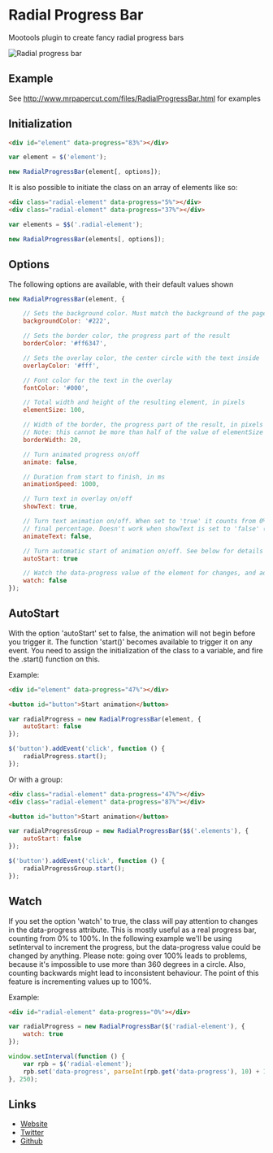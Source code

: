 Radial Progress Bar
=============

Mootools plugin to create fancy radial progress bars

![Radial progress bar](http://www.mrpapercut.com/cms/uploads/posts/radial-progress.png)

Example
-------

See http://www.mrpapercut.com/files/RadialProgressBar.html for examples

Initialization
--------------

```html
<div id="element" data-progress="83%"></div>
```

```javascript
var element = $('element');

new RadialProgressBar(element[, options]);
```

It is also possible to initiate the class on an array of elements like so:

```html
<div class="radial-element" data-progress="5%"></div>
<div class="radial-element" data-progress="37%"></div>
```

```javascript
var elements = $$('.radial-element');

new RadialProgressBar(elements[, options]);
```

Options
-------

The following options are available, with their default values shown
```javascript
new RadialProgressBar(element, {

    // Sets the background color. Must match the background of the page for optimal effect
    backgroundColor: '#222',

    // Sets the border color, the progress part of the result
    borderColor: '#ff6347',

    // Sets the overlay color, the center circle with the text inside
    overlayColor: '#fff',

    // Font color for the text in the overlay
    fontColor: '#000',

    // Total width and height of the resulting element, in pixels
    elementSize: 100,

    // Width of the border, the progress part of the result, in pixels
    // Note: this cannot be more than half of the value of elementSize
    borderWidth: 20,

    // Turn animated progress on/off
    animate: false,

    // Duration from start to finish, in ms
    animationSpeed: 1000,

    // Turn text in overlay on/off
    showText: true,

    // Turn text animation on/off. When set to 'true' it counts from 0% to the
    // final percentage. Doesn't work when showText is set to 'false' (obviously)
    animateText: false,

    // Turn automatic start of animation on/off. See below for details
    autoStart: true

	// Watch the data-progress value of the element for changes, and adjust accordingly
	watch: false
});
```

AutoStart
---------

With the option 'autoStart' set to false, the animation will not begin before you trigger it. The function 'start()' becomes available to trigger it on any event.
You need to assign the initialization of the class to a variable, and fire the .start() function on this.

Example:

```html
<div id="element" data-progress="47%"></div>

<button id="button">Start animation</button>
```

```javascript
var radialProgress = new RadialProgressBar(element, {
    autoStart: false
});

$('button').addEvent('click', function () {
    radialProgress.start();
});
```

Or with a group:

```html
<div class="radial-element" data-progress="47%"></div>
<div class="radial-element" data-progress="87%"></div>

<button id="button">Start animation</button>
```

```javascript
var radialProgressGroup = new RadialProgressBar($$('.elements'), {
	autoStart: false
});

$('button').addEvent('click', function () {
	radialProgressGroup.start();
});
```

Watch
-----

If you set the option 'watch' to true, the class will pay attention to changes in the data-progress attribute. This is mostly useful as a real progress bar, counting from 0% to 100%. In the following example we'll be using setInterval to increment the progress, but the data-progress value could be changed by anything.
Please note: going over 100% leads to problems, because it's impossible to use more than 360 degrees in a circle. Also, counting backwards might lead to inconsistent behaviour. The point of this feature is incrementing values up to 100%.

Example:
```html
<div id="radial-element" data-progress="0%"></div>
```

```javascript
var radialProgress = new RadialProgressBar($('radial-element'), {
	watch: true
});

window.setInterval(function () {
	var rpb = $('radial-element');
	rpb.set('data-progress', parseInt(rpb.get('data-progress'), 10) + 1 + '%');
}, 250);
```

Links
-----

* [Website](http://www.mrpapercut.com)
* [Twitter](http://twitter.com/Mr_Papercut)
* [Github](http://github.com/mrpapercut/radialProgressBar)
